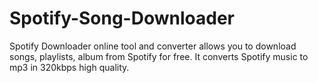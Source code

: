 # Spotify-Song-Downloader
Spotify Downloader online tool and converter allows you to download songs, playlists, album from Spotify for free. It converts Spotify music to mp3 in 320kbps high quality.
